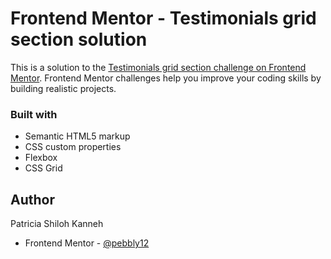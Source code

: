 # Frontend Mentor - Testimonials grid section solution

This is a solution to the [Testimonials grid section challenge on Frontend Mentor](https://www.frontendmentor.io/challenges/testimonials-grid-section-Nnw6J7Un7). Frontend Mentor challenges help you improve your coding skills by building realistic projects.

### Built with

- Semantic HTML5 markup
- CSS custom properties
- Flexbox
- CSS Grid

## Author

Patricia Shiloh Kanneh

- Frontend Mentor - [@pebbly12](https://www.frontendmentor.io/profile/pebbly12)
